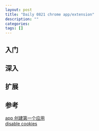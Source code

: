 ```yaml
---
layout: post
title: "Daily 0821 chrome app/extension"
description: ""
categories: 
tags: []
---
```

 


## 入门  

## 深入  



## 扩展  


## 参考  
[app 创建第一个应用](https://crxdoc-zh.appspot.com/apps/first_app)  
[disable cookies](https://github.com/SingleClickApps/disable-cookies)   


